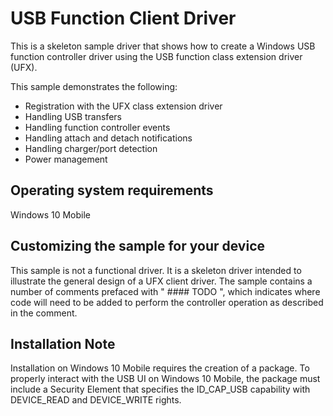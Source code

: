 ﻿<!---
    name: USB Function Client Driver
    platform: KMDF
    language: cpp
    category: USB
    description: Demonstrates how to create a Windows USB function controller driver using the USB function class extension driver (UFX).
    samplefwlink: https://go.microsoft.com/fwlink/p/?LinkId=620315
--->


USB Function Client Driver
==========================

This is a skeleton sample driver that shows how to create a Windows USB function controller driver using the USB function class extension driver (UFX).

This sample demonstrates the following:

-   Registration with the UFX class extension driver
-   Handling USB transfers
-   Handling function controller events
-   Handling attach and detach notifications
-   Handling charger/port detection
-   Power management

Operating system requirements
-----------------------------

Windows 10 Mobile 

Customizing the sample for your device
--------------------------------------

This sample is not a functional driver. It is a skeleton driver intended to illustrate the general design of a UFX client driver.  The sample contains a number of comments prefaced with " #### TODO ", which indicates where code will need to be added to perform the controller operation as described in the comment.

Installation Note
-----------------

Installation on Windows 10 Mobile requires the creation of a package.  To properly interact with the USB UI on Windows 10 Mobile, the package must include a Security Element that specifies the ID_CAP_USB capability with DEVICE_READ and DEVICE_WRITE rights.
